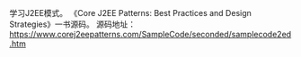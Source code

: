 学习J2EE模式。 《Core J2EE Patterns: Best Practices and Design Strategies》一书源码。
源码地址：https://www.corej2eepatterns.com/SampleCode/seconded/samplecode2ed.htm
